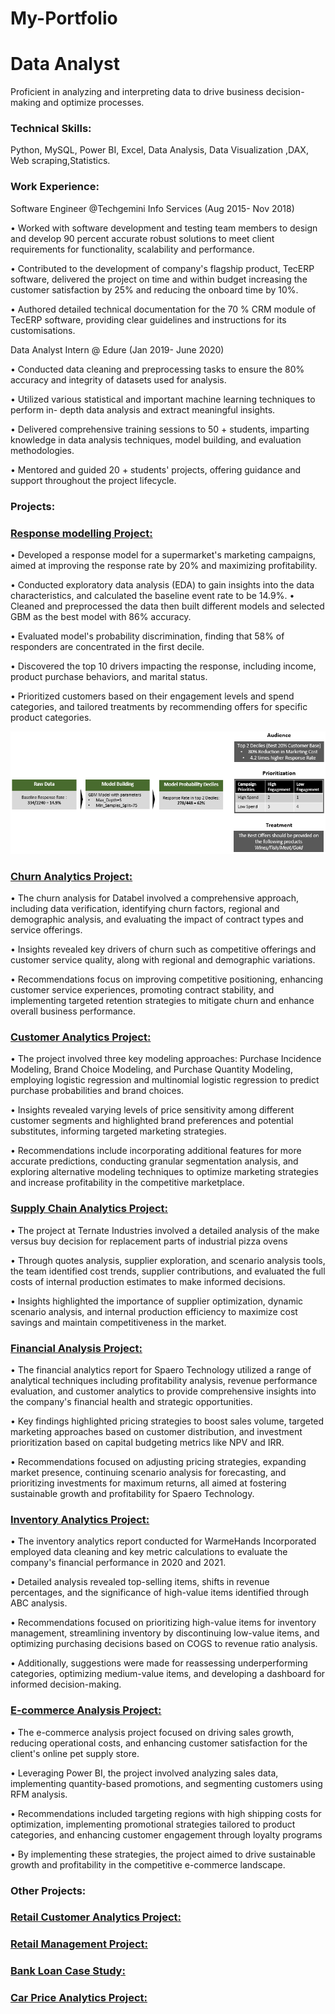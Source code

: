 # My-Portfolio
# Data Analyst
Proficient in analyzing and interpreting data to drive business decision-making and optimize processes.

### Technical Skills:
Python, MySQL, Power BI, Excel, Data Analysis, Data Visualization ,DAX, Web scraping,Statistics.

### Work Experience:
Software Engineer @Techgemini Info Services (Aug 2015- Nov 2018)

• Worked with software development and testing team members to design and develop 90 percent accurate robust solutions to meet client requirements for functionality, scalability and performance.

• Contributed to the development of company's flagship product, TecERP
software, delivered the project on time and within budget increasing the customer satisfaction by 25% and reducing the onboard time by 10%.

• Authored detailed technical documentation for the 70 % CRM module of TecERP software, providing clear guidelines and instructions for its customisations.

Data Analyst Intern @ Edure (Jan 2019- June 2020)

• Conducted data cleaning and preprocessing tasks to ensure the 80% accuracy and integrity of datasets used for analysis.

• Utilized various statistical and  important machine learning techniques to perform in- depth data analysis and extract meaningful insights.

• Delivered comprehensive training sessions to 50 + students, imparting knowledge
in data analysis techniques, model building, and evaluation methodologies.

• Mentored and guided 20 + students' projects, offering guidance and support throughout the project lifecycle.

### Projects:

### [Response modelling Project:](https://github.com/RajeshShankar23/Response-Modelling-Project)

• Developed a response model for a supermarket's marketing campaigns, aimed at improving the
response rate by 20% and maximizing profitability.

• Conducted exploratory data analysis (EDA) to gain insights into the data characteristics, and calculated the baseline event rate to be 14.9%.
• Cleaned and preprocessed the data then built
different models and selected GBM as the best model with 86% accuracy.

• Evaluated model's probability discrimination, finding that 58% of responders are concentrated in the first decile.

• Discovered the top 10 drivers impacting the
response, including income, product purchase behaviors, and marital status.

• Prioritized customers based on their engagement levels and spend categories, and tailored treatments by recommending offers for specific product categories.

![](images/response.png)


### [Churn Analytics Project:](https://github.com/RajeshShankar23/Churn-Analysis)

• The churn analysis for Databel involved a comprehensive approach, including data verification, identifying churn factors, regional and demographic analysis, and evaluating the impact of contract types and service offerings.

• Insights revealed key drivers of churn such as competitive offerings and customer service quality, along with regional and demographic variations.

• Recommendations focus on improving competitive positioning, enhancing customer service experiences, promoting contract stability, and implementing targeted retention strategies to mitigate churn and enhance overall business performance.

### [Customer Analytics Project:](https://github.com/RajeshShankar23/Customer-Analytics)

• The project involved three key modeling approaches: Purchase Incidence Modeling, Brand Choice Modeling, and Purchase Quantity Modeling, employing logistic regression and multinomial logistic regression to predict purchase probabilities and brand choices.

• Insights revealed varying levels of price sensitivity among different customer segments and highlighted brand preferences and potential substitutes, informing targeted marketing strategies.

• Recommendations include incorporating additional features for more accurate predictions, conducting granular segmentation analysis, and exploring alternative modeling techniques to optimize marketing strategies and increase profitability in the competitive marketplace.

### [Supply Chain Analytics Project:](https://github.com/RajeshShankar23/Supply-Chain-Analytics)

• The project at Ternate Industries involved a detailed analysis of the make versus buy decision for replacement parts of industrial pizza ovens

• Through quotes analysis, supplier exploration, and scenario analysis tools, the team identified cost trends, supplier contributions, and evaluated the full costs of internal production estimates to make informed decisions.

• Insights highlighted the importance of supplier optimization, dynamic scenario analysis, and internal production efficiency to maximize cost savings and maintain competitiveness in the market.

### [Financial Analysis Project:](https://github.com/RajeshShankar23/Financial-Analysis)

• The financial analytics report for Spaero Technology utilized a range of analytical techniques including profitability analysis, revenue performance evaluation, and customer analytics to provide comprehensive insights into the company's financial health and strategic opportunities. 

• Key findings highlighted pricing strategies to boost sales volume, targeted marketing approaches based on customer distribution, and investment prioritization based on capital budgeting metrics like NPV and IRR. 

• Recommendations focused on adjusting pricing strategies, expanding market presence, continuing scenario analysis for forecasting, and prioritizing investments for maximum returns, all aimed at fostering sustainable growth and profitability for Spaero Technology.

### [Inventory Analytics Project:](https://github.com/RajeshShankar23/Inventory-Analysis)

• The inventory analytics report conducted for WarmeHands Incorporated employed data cleaning and key metric calculations to evaluate the company's financial performance in 2020 and 2021. 

• Detailed analysis revealed top-selling items, shifts in revenue percentages, and the significance of high-value items identified through ABC analysis. 

• Recommendations focused on prioritizing high-value items for inventory management, streamlining inventory by discontinuing low-value items, and optimizing purchasing decisions based on COGS to revenue ratio analysis. 

• Additionally, suggestions were made for reassessing underperforming categories, optimizing medium-value items, and developing a dashboard for informed decision-making.

### [E-commerce Analysis Project:](https://github.com/RajeshShankar23/E-Commerce-Analysis-in-PowerBI)

• The e-commerce analysis project focused on driving sales growth, reducing operational costs, and enhancing customer satisfaction for the client's online pet supply store.

• Leveraging Power BI, the project involved analyzing sales data, implementing quantity-based promotions, and segmenting customers using RFM analysis.

• Recommendations included targeting regions with high shipping costs for optimization, implementing promotional strategies tailored to product categories, and enhancing customer engagement through loyalty programs

• By implementing these strategies, the project aimed to drive sustainable growth and profitability in the competitive e-commerce landscape.


### Other Projects:

### [Retail Customer Analytics Project:](https://github.com/RajeshShankar23/Retail-Customer-Analytics)

### [Retail Management Project:](https://github.com/RajeshShankar23/Retail-Management)

### [Bank Loan Case Study:](https://github.com/RajeshShankar23/Bank-Loan-Case-Study)

### [Car Price Analytics Project:](https://github.com/RajeshShankar23/Car-Price-Analytics)










